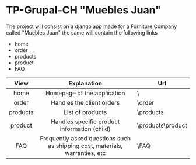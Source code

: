 # TP-Grupal-CH "Muebles Juan"

The project will consist on a django app made for a Forniture Company called "Muebles Juan" the same will contain the following links

- home 
- order 
- products
- product
- FAQ

|   View   |                                  Explanation                                  | Url               |
|:--------:|:-----------------------------------------------------------------------------:|-------------------|
|   home   |                          Homepage of the application                          | \                 |
|   order  |                           Handles the client orders                           | \order            |
| products |                                List of products                               | \products         |
|  product |                  Handles specific product information (child)                 | \products\product |
|    FAQ   | Frequently asked questions such as shipping cost, materials, warranties, etc  | \FAQ              |